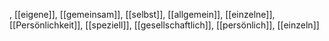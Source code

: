 , [[eigene]], [[gemeinsam]], [[selbst]], [[allgemein]], [[einzelne]], [[Persönlichkeit]], [[speziell]], [[gesellschaftlich]], [[persönlich]], [[einzeln]]